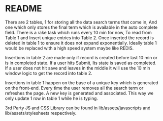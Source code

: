 # README

There are 2 tables, 1 for storing all the data search terms that come in, And one which only stores the final term which is available in the auto complete field. There is a rake task which runs every 10 min for now, To read from Table 1 and Insert unique entries into Table 2. Once inserted the record is deleted in table 1 to ensure it does not expand exponentially. Ideally table 1 would be replaced with a high speed system maybe like REDIS.

Insertions in table 2 are made only if record is created before last 10 min or is in completed state. If a user hits Submit, Its state is saved as completed. If a user does not hit save and leaves in the middle it will use the 10 min window logic to get the record into table 2. 

Insertions in table 1 happen on the base of a unique key which is generated on the front-end. Every time the user removes all the search term or refreshes the page. A new key is generated and associated. This way we only update 1 row in table 1 while he is typing. 

3rd Party JS and CSS Library can be found in lib/assets/javascripts and lib/assets/stylesheets respectively. 


